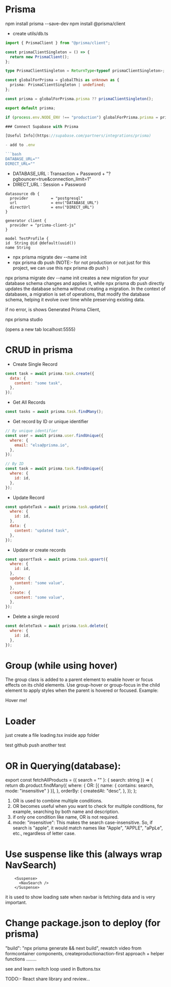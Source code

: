 # Prisma

npm install prisma --save-dev
npm install @prisma/client

- create utils/db.ts

````ts
import { PrismaClient } from "@prisma/client";

const prismaClientSingleton = () => {
  return new PrismaClient();
};

type PrismaClientSingleton = ReturnType<typeof prismaClientSingleton>;

const globalForPrisma = globalThis as unknown as {
  prisma: PrismaClientSingleton | undefined;
};

const prisma = globalForPrisma.prisma ?? prismaClientSingleton();

export default prisma;

if (process.env.NODE_ENV !== "production") globalForPrisma.prisma = prisma;

### Connect Supabase with Prisma

[Useful Info](https://supabase.com/partners/integrations/prisma)

- add to .env

```bash
DATABASE_URL=""
DIRECT_URL=""
````

- DATABASE_URL : Transaction + Password + "?pgbouncer=true&connection_limit=1"
- DIRECT_URL : Session + Password

```prisma
datasource db {
  provider          = "postgresql"
  url               = env("DATABASE_URL")
  directUrl         = env("DIRECT_URL")
}

generator client {
  provider = "prisma-client-js"
}

model TestProfile {
id  String @id @default(uuid())
name String

```

- npx prisma migrate dev --name init
- npx prisma db push
  (NOTE:- for not production or not just for this project, we can use this npx prisma db push )

npx prisma migrate dev --name init creates a new migration for your database schema
changes and applies it, while npx prisma db push directly updates the database schema without creating a migration. In the context of databases, a migration is set of operations, that modify the database schema, helping it evolve over time while preserving existing data.

if no error, is shows Generated Prisma Client,

npx prisma studio

(opens a new tab localhost:5555)

# CRUD in prisma

- Create Single Record

```js
const task = await prisma.task.create({
  data: {
    content: "some task",
  },
});
```

- Get All Records

```js
const tasks = await prisma.task.findMany();
```

- Get record by ID or unique identifier

```js
// By unique identifier
const user = await prisma.user.findUnique({
  where: {
    email: "elsa@prisma.io",
  },
});

// By ID
const task = await prisma.task.findUnique({
  where: {
    id: id,
  },
});
```

- Update Record

```js
const updateTask = await prisma.task.update({
  where: {
    id: id,
  },
  data: {
    content: "updated task",
  },
});
```

- Update or create records

```js
const upsertTask = await prisma.task.upsert({
  where: {
    id: id,
  },
  update: {
    content: "some value",
  },
  create: {
    content: "some value",
  },
});
```

- Delete a single record

```js
const deleteTask = await prisma.task.delete({
  where: {
    id: id,
  },
});
```

# Group (while using hover)

The group class is added to a parent element to enable hover or focus effects on its child elements.
Use group-hover or group-focus in the child element to apply styles when the parent is hovered or focused.
Example:

<div className="group hover:bg-gray-200">
  <p className="group-hover:text-gray-800">Hover me!</p>
</div>

# Loader

just create a file loading.tsx inside app folder

test github push
another test

# OR in Querying(database):

export const fetchAllProducts = ({ search = "" }: { search: string }) => {
return db.product.findMany({
where: {
OR: [{ name: { contains: search, mode: "insensitive" } }],
},
orderBy: {
createdAt: "desc",
},
});
};

1. OR is used to combine multiple conditions.
2. OR becomes useful when you want to check for multiple conditions, for example, searching by both name and description.
3. if only one condition like name, OR is not required.
4. mode: "insensitive": This makes the search case-insensitive. So, if search is "apple", it would match names like "Apple", "APPLE", "aPpLe", etc., regardless of letter case.

# Use suspense like this (always wrap NavSearch)

        <Suspense>
          <NavSearch />
        </Suspense>

it is used to show loading sate when navbar is fetching data and is very important.

# Change package.json to deploy (for prisma)

"build": "npx prisma generate && next build",
rewatch video from formcontainer components, createproductionaction-first approach + helper functions ........

see and learn switch loop used in Buttons.tsx

TODO:- React share library and review...

